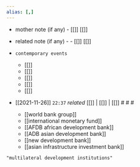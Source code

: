 ```yaml
---
alias: [,]
---
```

- mother note (if any)
		- [[]] [[]]
- related note (if any) -
		- [[]] [[]]
- `contemporary events`
	- [[]]
	- [[]]
	- [[]]
	- [[]]
	- [[]]

- [[2021-11-26]]  `22:37` _related_ [[]] | [[]] | [[]] # # #
	- [[world bank group]]
	- [[international monetary fund]]
	- [[AFDB african development bank]]
	- [[ADB asian development bank]]
	- [[new development bank]]
	- [[asian infrastructure investment bank]]

```query
"multilateral development institutions"
```